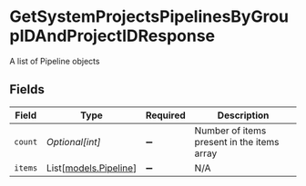 # GetSystemProjectsPipelinesByGroupIDAndProjectIDResponse

A list of Pipeline objects


## Fields

| Field                                          | Type                                           | Required                                       | Description                                    |
| ---------------------------------------------- | ---------------------------------------------- | ---------------------------------------------- | ---------------------------------------------- |
| `count`                                        | *Optional[int]*                                | :heavy_minus_sign:                             | Number of items present in the items array     |
| `items`                                        | List[[models.Pipeline](../models/pipeline.md)] | :heavy_minus_sign:                             | N/A                                            |